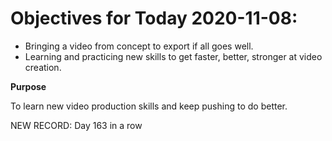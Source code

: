 # Objectives for Today 2020-11-08:

- Bringing a video from concept to export if all goes well.
- Learning and practicing new skills to get faster, better, stronger at video creation.

**Purpose**

To learn new video production skills and keep pushing to do better.

NEW RECORD: Day 163 in a row
